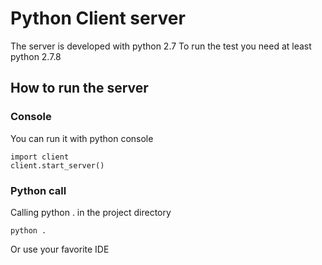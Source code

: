 # Python Client server

The server is developed with python 2.7 
To run the test you need at least python 2.7.8

## How to run the server

### Console
You can run it with python console 

```
import client
client.start_server()
```

### Python call
Calling python . in the project directory

```
python .
```

Or use your favorite IDE
